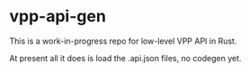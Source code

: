 # vpp-api-gen

This is a work-in-progress repo for low-level VPP API in Rust.

At present all it does is load the .api.json files, no codegen yet.
